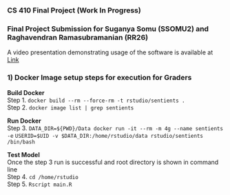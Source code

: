 ### CS 410 Final Project (**Work In Progress**)
### Final Project Submission for Suganya Somu (SSOMU2) and Raghavendran Ramasubramanian (RR26)

A video presentation demonstrating usage of the software is available at [Link](https://youtube)

### 1) Docker Image setup steps for execution for Graders

**Build Docker**<br/>
Step 1. `docker build --rm --force-rm -t rstudio/sentients .` <br/>
Step 2. `docker image list | grep sentients`<br/>

**Run Docker**<br/>
Step 3. `DATA_DIR=${PWD}/Data docker run -it --rm -m 4g --name sentients -e` 
        `USERID=$UID -v $DATA_DIR:/home/rstudio/data rstudio/sentients`  
        `/bin/bash`<br/>

**Test Model**<br/>
Once the step 3 run is successful and root directory is shown in command line<br/>
Step 4. `cd /home/rstudio`<br/>
Step 5. `Rscript main.R`<br/>
